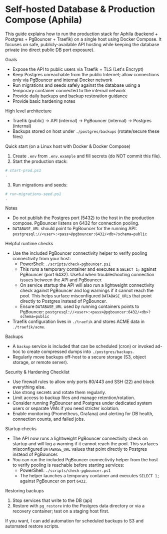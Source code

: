 # Self-hosted Database & Production Compose (Aphila)

This guide explains how to run the production stack for Aphila (backend + Postgres + PgBouncer + Traefik) on a single host using Docker Compose. It focuses on safe, publicly-available API hosting while keeping the database private (no direct public DB port exposure).

Goals

- Expose the API to public users via Traefik + TLS (Let's Encrypt)
- Keep Postgres unreachable from the public Internet; allow connections only via PgBouncer and internal Docker network
- Run migrations and seeds safely against the database using a temporary container connected to the internal network
- Provide daily backups and backup restoration guidance
- Provide basic hardening notes

High level architecture

- Traefik (public) -> API (internal) -> PgBouncer (internal) -> Postgres (internal)
- Backups stored on host under `./postgres/backups` (rotate/secure these files)

Quick start (on a Linux host with Docker & Docker Compose)

1. Create `.env` from `.env.example` and fill secrets (do NOT commit this file).
2. Start the production stack:

```powershell
# start-prod.ps1
.
```

3. Run migrations and seeds:

```powershell
# run-migrations-seed.ps1
.
```

Notes

- Do not publish the Postgres port (5432) to the host in the production compose. PgBouncer listens on 6432 for connection pooling.
- `DATABASE_URL` should point to PgBouncer for the running API: `postgresql://<user>:<pass>@pgbouncer:6432/<db>?schema=public`

Helpful runtime checks

- Use the included PgBouncer connectivity helper to verify pooling connectivity from your host:
  - PowerShell: `./scripts/check-pgbouncer.ps1`
  - This runs a temporary container and executes a `SELECT 1;` against PgBouncer (port 6432). Useful when troubleshooting connection issues between the API and PgBouncer.
  - On service startup the API will also run a lightweight connectivity check against PgBouncer and log warnings if it cannot reach the pool. This helps surface misconfigured `DATABASE_URL`s that point directly to Postgres instead of PgBouncer.
  - Ensure `DATABASE_URL` used by running containers points to PgBouncer: `postgresql://<user>:<pass>@pgbouncer:6432/<db>?schema=public`
- Traefik configuration lives in `./traefik` and stores ACME data in `./traefik/acme`.

Backups

- A `backup` service is included that can be scheduled (cron) or invoked ad-hoc to create compressed dumps into `./postgres/backups`.
- Regularly move backups off-host to a secure storage (S3, object storage, or remote server).

Security & Hardening Checklist

- Use firewall rules to allow only ports 80/443 and SSH (22) and block everything else.
- Use strong secrets and rotate them regularly.
- Limit access to backup files and manage retention/rotation.
- Consider running PgBouncer and Postgres under dedicated system users or separate VMs if you need stricter isolation.
- Enable monitoring (Prometheus, Grafana) and alerting for DB health, connection counts, and failed jobs.

Startup checks

- The API now runs a lightweight PgBouncer connectivity check on startup and will log a warning if it cannot reach the pool. This surfaces misconfigured `DATABASE_URL` values that point directly to Postgres instead of PgBouncer.
- You can run the included PgBouncer connectivity helper from the host to verify pooling is reachable before starting services:
  - PowerShell: `./scripts/check-pgbouncer.ps1`
  - The helper launches a temporary container and executes `SELECT 1;` against PgBouncer on port `6432`.

Restoring backups

1. Stop services that write to the DB (api)
2. Restore with `pg_restore` into the Postgres data directory or via a recovery container; test on a staging host first.

If you want, I can add automation for scheduled backups to S3 and automated restore scripts.
